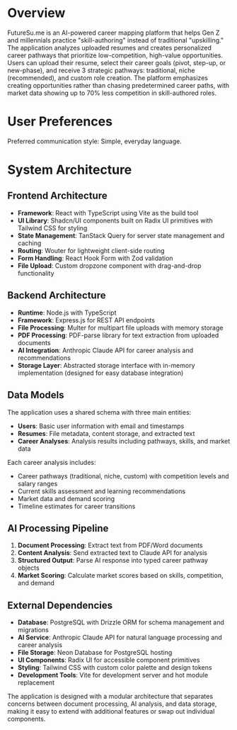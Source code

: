 # Overview

FutureSu.me is an AI-powered career mapping platform that helps Gen Z and millennials practice "skill-authoring" instead of traditional "upskilling." The application analyzes uploaded resumes and creates personalized career pathways that prioritize low-competition, high-value opportunities. Users can upload their resume, select their career goals (pivot, step-up, or new-phase), and receive 3 strategic pathways: traditional, niche (recommended), and custom role creation. The platform emphasizes creating opportunities rather than chasing predetermined career paths, with market data showing up to 70% less competition in skill-authored roles.

# User Preferences

Preferred communication style: Simple, everyday language.

# System Architecture

## Frontend Architecture
- **Framework**: React with TypeScript using Vite as the build tool
- **UI Library**: Shadcn/UI components built on Radix UI primitives with Tailwind CSS for styling
- **State Management**: TanStack Query for server state management and caching
- **Routing**: Wouter for lightweight client-side routing
- **Form Handling**: React Hook Form with Zod validation
- **File Upload**: Custom dropzone component with drag-and-drop functionality

## Backend Architecture
- **Runtime**: Node.js with TypeScript
- **Framework**: Express.js for REST API endpoints
- **File Processing**: Multer for multipart file uploads with memory storage
- **PDF Processing**: PDF-parse library for text extraction from uploaded documents
- **AI Integration**: Anthropic Claude API for career analysis and recommendations
- **Storage Layer**: Abstracted storage interface with in-memory implementation (designed for easy database integration)

## Data Models
The application uses a shared schema with three main entities:
- **Users**: Basic user information with email and timestamps
- **Resumes**: File metadata, content storage, and extracted text
- **Career Analyses**: Analysis results including pathways, skills, and market data

Each career analysis includes:
- Career pathways (traditional, niche, custom) with competition levels and salary ranges
- Current skills assessment and learning recommendations
- Market data and demand scoring
- Timeline estimates for career transitions

## AI Processing Pipeline
1. **Document Processing**: Extract text from PDF/Word documents
2. **Content Analysis**: Send extracted text to Claude API for analysis
3. **Structured Output**: Parse AI response into typed career pathway objects
4. **Market Scoring**: Calculate market scores based on skills, competition, and demand

## External Dependencies

- **Database**: PostgreSQL with Drizzle ORM for schema management and migrations
- **AI Service**: Anthropic Claude API for natural language processing and career analysis
- **File Storage**: Neon Database for PostgreSQL hosting
- **UI Components**: Radix UI for accessible component primitives
- **Styling**: Tailwind CSS with custom color palette and design tokens
- **Development Tools**: Vite for development server and hot module replacement

The application is designed with a modular architecture that separates concerns between document processing, AI analysis, and data storage, making it easy to extend with additional features or swap out individual components.
